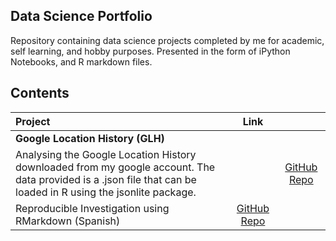 ## Data Science Portfolio

Repository containing data science projects completed by me for academic, self learning, and hobby purposes. 
Presented in the form of iPython Notebooks, and R markdown files.

## Contents  

|    Project                              |        Link     |        |  
|:----------------------------------------|:---------------:|:-------:|
|**Google Location History (GLH)**        |                 |         |
|Analysing the Google Location History downloaded from my google account. The data provided is a .json file that can be loaded in R using the jsonlite package.|  |[GitHub Repo](https://github.com/adiserio/Google-Location-History) | [html](https://adiserio.github.io/Google-Location-History/AnalisisUbicacion.html)|
|Reproducible Investigation using RMarkdown (Spanish)| [GitHub Repo](https://github.com/adiserio/Investigacion-Reproducible)|   |


